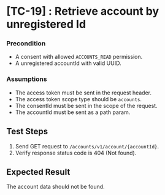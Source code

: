 # [TC-19] : Retrieve account by unregistered Id

### Precondition

* A consent with allowed `ACCOUNTS_READ` permission.
* A unregistered accountId with valid UUID.

### Assumptions

* The access token must be sent in the request header.
* The access token scope type should be `accounts`.
* The consentId must be sent in the scope of the request.
* The accountId must be sent as a path param.

## Test Steps

1. Send GET request to `/accounts/v1/account/{accountId}`.
2. Verify response status code is 404 (Not found).

## Expected Result

The account data should not be found.